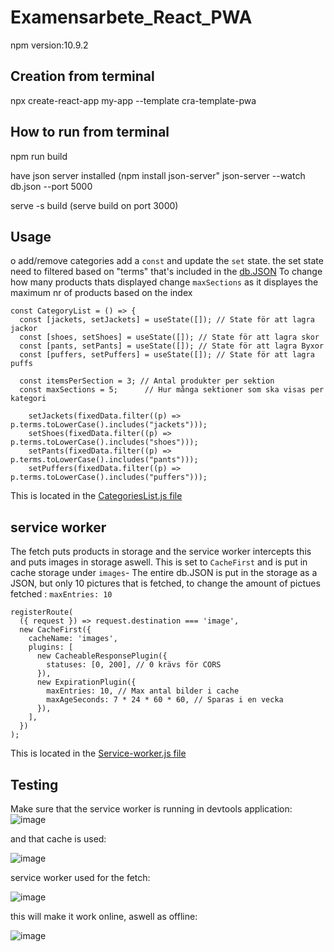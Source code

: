 # Examensarbete_React_PWA
npm version:10.9.2
## Creation from terminal
npx create-react-app my-app --template cra-template-pwa 

## How to run from terminal
npm run build

have json server installed (npm install json-server"
json-server --watch db.json --port 5000

serve -s build  (serve build on port 3000)

## Usage
o add/remove categories add a `const` and update the `set` state. the set state need to filtered based on "terms" that's included in the [db.JSON](/react-pwa/src/db.json)
To change how many products thats displayed change `maxSections` as it displayes the maximum nr of products based on the index

```
const CategoryList = () => {
  const [jackets, setJackets] = useState([]); // State för att lagra jackor
  const [shoes, setShoes] = useState([]); // State för att lagra skor
  const [pants, setPants] = useState([]); // State för att lagra Byxor
  const [puffers, setPuffers] = useState([]); // State för att lagra puffs

  const itemsPerSection = 3; // Antal produkter per sektion
  const maxSections = 5;      // Hur många sektioner som ska visas per kategori
```

```
    setJackets(fixedData.filter((p) => p.terms.toLowerCase().includes("jackets")));
    setShoes(fixedData.filter((p) => p.terms.toLowerCase().includes("shoes")));
    setPants(fixedData.filter((p) => p.terms.toLowerCase().includes("pants")));
    setPuffers(fixedData.filter((p) => p.terms.toLowerCase().includes("puffers")));
```

This is located in the [CategoriesList.js file](/react-pwa/src/components/Categories/CategoriesList.js)

## service worker

The fetch puts products in storage and the service worker intercepts this and puts images in storage aswell.
This is set to `CacheFirst` and is put in cache storage under `images`-
The entire db.JSON is put in the storage as a JSON, but only 10 pictures that is fetched, to change the amount of pictues fetched : `maxEntries: 10`
```
registerRoute(
  ({ request }) => request.destination === 'image',
  new CacheFirst({
    cacheName: 'images',
    plugins: [
      new CacheableResponsePlugin({
        statuses: [0, 200], // 0 krävs för CORS
      }),
      new ExpirationPlugin({
        maxEntries: 10, // Max antal bilder i cache
        maxAgeSeconds: 7 * 24 * 60 * 60, // Sparas i en vecka
      }),
    ],
  })
);
```
This is located in the [Service-worker.js file](/react-pwa/src/service-worker.js)

## Testing
Make sure that the service worker is running in devtools application:
![image](https://github.com/user-attachments/assets/1797c7e4-a80e-48b6-b35c-a170bb0d7cd5)

and that cache is used:

![image](https://github.com/user-attachments/assets/1c9be015-65f6-4b0e-9ea8-c637e7707937)

service worker used for the fetch:

![image](https://github.com/user-attachments/assets/7b987076-1312-459d-bf59-c8964e6df44d)

this will make it work online, aswell as offline:

![image](https://github.com/user-attachments/assets/e10025a5-f0ed-418d-b085-643f7c62c17d)

